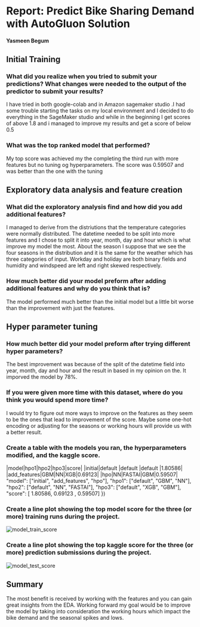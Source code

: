 # Report: Predict Bike Sharing Demand with AutoGluon Solution
#### Yasmeen Begum

## Initial Training
### What did you realize when you tried to submit your predictions? What changes were needed to the output of the predictor to submit your results?
I have tried in both google-colab and in Amazon sagemaker studio .I had some trouble starting the tasks on my local environment and I decided to do everything in the SageMaker studio and while in the beginning I get scores of above 1.8 and i managed to improve my results and get a score of below 0.5 

### What was the top ranked model that performed?
My top score was achieved my the completing the third run with more features but no tuning og hyperparameters. The score was 0.59507 and was better than the one with the tuning

## Exploratory data analysis and feature creation
### What did the exploratory analysis find and how did you add additional features?
I managed to derive from the distriutions that the temperature categories were normally distributed. The datetime needed to be split into more features and I chose to split it into year, month, day and hour which is what improve my model the most. About the season I suppose that we see the four seasons in the distribution and it is the same for the weather which has three categories of input. Workday and holiday are both binary fields and humidity and windspeed are left and right skewed respectively.

### How much better did your model preform after adding additional features and why do you think that is?
The model performed much better than the initial model but a little bit worse than the improvement with just the features. 

## Hyper parameter tuning
### How much better did your model preform after trying different hyper parameters?
The best improvement was because of the split of the datetime field into year, month, day and hour and the result in based in my opinion on the. It imporved the model by 78%.

### If you were given more time with this dataset, where do you think you would spend more time?
I would try to figure out more ways to improve on the features as they seem to be the ones that lead to improvement of the score. Maybe some one-hot encoding or adjusting for the seasons or working hours will provide us with a better result.

### Create a table with the models you ran, the hyperparameters modified, and the kaggle score.
|model|hpo1|hpo2|hpo3|score|
|initial|default |default |default |1.80586|
|add_features|GBM|NN|XGB|0.69123|
|hpo|NN|FASTAI|GBM|0.59507|
"model": ["initial", "add_features", "hpo"],
    "hpo1": ["default", "GBM", "NN"],
    "hpo2": ["default", "NN", "FASTAI"],
    "hpo3": ["default", "XGB", "GBM"],
    "score": [ 1.80586,  0.69123       ,  0.59507]
    })
### Create a line plot showing the top model score for the three (or more) training runs during the project.

![model_train_score](https://github.com/Yasmeen-Begum/Udacity/assets/91931504/3082b940-177a-41ac-bbe0-cc6814e629f8)



### Create a line plot showing the top kaggle score for the three (or more) prediction submissions during the project.


![model_test_score](https://github.com/Yasmeen-Begum/Udacity/assets/91931504/c7d78c3c-d056-48a0-9e9f-caddbb40217a)

## Summary
The most benefit is received by working with the features and you can gain great insights from the EDA. Working forward my goal would be to improve the model by taking into consideration the working hours which impact the bike demand and the seasonal spikes and lows.
